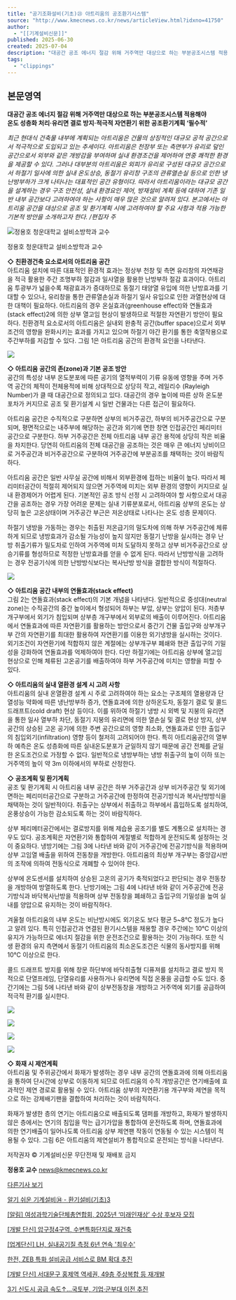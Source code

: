 ```yaml
---
title: "공기조화설비(기초)㉓ 아트리움의 공조환기시스템"
source: "http://www.kmecnews.co.kr/news/articleView.html?idxno=41750"
author:
  - "[[기계설비신문]]"
published: 2025-06-30
created: 2025-07-04
description: "대공간 공조 에너지 절감 위해 거주역만 대상으로 하는 부분공조시스템 적용해야온도 성층화 처리·유리면 결로 방지·적극적 자연환기 위한 공조환기계획 ‘필수적’최근 현대식 건축물 내부에 계획되는 아트리움은 건물의 상징적인 대규모 공적 공간으로서 적극적으로 도입되고 있는 추세이다. 아트리움은 천장부 또는 측면부가 유리로 덮인 공간으로서 외부와 같은 개방감을 부여하며 실내 환경조건을 제어하여 연중 쾌적한 환경을 제공할 수 있다. 그러나 대부분의 아트리움은 외피가 유리로 구성된 대규모 공간으로서 하절기 일사에 의한 실내 온도상승, 동절기 유리"
tags:
  - "clippings"
---
```

## 본문영역

**대공간 공조 에너지 절감 위해 거주역만 대상으로 하는 부분공조시스템 적용해야  
온도 성층화 처리·유리면 결로 방지·적극적 자연환기 위한 공조환기계획 ‘필수적’**

*최근 현대식 건축물 내부에 계획되는 아트리움은 건물의 상징적인 대규모 공적 공간으로서 적극적으로 도입되고 있는 추세이다. 아트리움은 천장부 또는 측면부가 유리로 덮인 공간으로서 외부와 같은 개방감을 부여하며 실내 환경조건을 제어하여 연중 쾌적한 환경을 제공할 수 있다. 그러나 대부분의 아트리움은 외피가 유리로 구성된 대규모 공간으로서 하절기 일사에 의한 실내 온도상승, 동절기 유리창 구조의 관류열손실 등으로 인한 냉난방부하가 크게 나타나는 대표적인 공간 유형이다. 따라서 아트리움이라는 대규모 공간을 설계하는 경우 구조 안전성, 살내 환경요인 제어, 방재설비 계획 등에 대하여 기존 일반 내부 공간보다 고려하여야 하는 사항이 매우 많은 것으로 알려져 있다. 본고에서는 아트리움 공간을 대상으로 공조 및 환기계획 시에 고려하여야 할 주요 사항과 적용 가능한 기본적 방안을 소개하고자 한다. /편집자 주*

![정용호 청운대학교 설비소방학과 교수](https://cdn.kmecnews.co.kr/news/photo/202506/41750_30166_558.jpg)

정용호 청운대학교 설비소방학과 교수

**◇ 친환경건축 요소로서의 아트리움 공간**  
아트리움 설치에 따른 대표적인 환경적 효과는 정상부 천창 및 측면 유리창의 자연채광을 적극 활용한 주간 조명부하 절감과 일사열을 활용한 난방부하 절감 효과이다. 아트리움 투광부가 넓을수록 채광효과가 증대하므로 동절기 태양열 유입에 의한 난방효과를 기대할 수 있으나, 유리창을 통한 관류열손실과 하절기 일사 유입으로 인한 과열현상에 대한 대책이 필요하다. 아트리움의 경우 온실효과(greenhouse effect)와 연돌효과(stack effect)2에 의한 상부 열고임 현상이 발생하므로 적절한 자연환기 방안이 필요하다. 친환경적 요소로서의 아트리움은 실내외 완충적 공간(buffer space)으로서 외부 조건의 영향을 완화시키는 효과를 가지고 있으며 하절기 야간 환기를 통한 축열작용으로 주간부하를 저감할 수 있다. 그림 1은 아트리움 공간의 환경적 요인을 나타낸다.

![](https://cdn.kmecnews.co.kr/news/photo/202506/41750_30159_5059.jpg)

**◇ 아트리움 공간의 존(zone)과 기본 공조 방안**  
공간의 특성상 내부 온도분포에 따른 공기의 열적부력이 기류 유동에 영향을 주며 거주역 공간의 체적이 전체용적에 비해 상대적으로 상당히 작고, 레일리수 (Rayleigh Number)가 클 때 대공간으로 정의되고 있다. 대공간의 경우 높이에 따른 상하 온도분포차가 커지므로 공조 및 환기설계 시 일반 건물과는 다른 접근이 필요하다.

아트리움 공간은 수직적으로 구분하면 상부의 비거주공간, 하부의 비거주공간으로 구분되며, 평면적으로는 내주부에 해당하는 공간과 외기에 면한 창면 인접공간인 페리미터 공간으로 구분한다. 하부 거주공간은 전체 아트리움 내부 공간 용적에 상당히 작은 비율을 차지한다. 당연히 아트리움의 전체 대공간을 공조하는 것은 매우 큰 에너지 낭비이므로 거주공간과 비거주공간으로 구분하여 거주공간에 부분공조를 채택하는 것이 바람직하다.

아트리움 공간은 일반 사무실 공간에 비해서 외부환경에 접하는 비율이 높다. 따라서 페리미터공간이 적절히 제어되지 않으면 거주역에 미치는 외부 환경의 영향이 커지므로 실내 환경제어가 어렵게 된다. 기본적인 공조 방식 선정 시 고려하여야 할 사항으로서 대공간을 공조하는 경우 가장 어려운 문제는 실내 기류분포로서, 아트리움 상부의 온도는 상당히 높은 고온상태이며 거주공간 부근은 저온상태로 나타나는 온도 성층 문제이다.

하절기 냉방을 가동하는 경우는 취출된 저온급기의 밀도차에 의해 하부 거주공간에 체류하게 되므로 냉방효과가 감소될 가능성이 높지 않지만 동절기 난방을 실시하는 경우 난방 취출기류가 밀도차로 인하여 거주역에 미처 도달하지 못하고 상부 비거주공간으로 상승기류를 형성하므로 적정한 난방효과를 얻을 수 없게 된다. 따라서 난방방식을 고려하는 경우 전공기식에 의한 난방방식보다는 복사난방 방식을 결합한 방식이 적절하다.

![](https://cdn.kmecnews.co.kr/news/photo/202506/41750_30160_5142.jpg)

**◇ 아트리움 공간 내부의 연돌효과(stack effect)**  
그림 2는 연돌효과(stack effect)의 기본 개념을 나타낸다. 일반적으로 중성대(neutral zone)는 수직공간의 중간 높이에서 형성되어 하부는 부압, 상부는 양압이 된다. 저층부 개구부에서 외기가 침입되며 상부층 개구부에서 외부로의 배출이 이루어진다. 아트리움에서 연돌효과에 따른 자연환기를 활용하는 방안으로서 중간기 건물 출입구와 상부개구부 간의 자연환기를 최대한 활용하여 자연환기를 이용한 외기냉방을 실시하는 것이다. 외기조건이 자연환기에 적합하지 않은 계절에는 상부개구부 폐쇄와 현관 출입구의 기밀성을 강화하여 연돌효과를 억제하여야 한다. 다만 하절기에는 아트리움 상부에 열고임 현상으로 인해 체류된 고온공기를 배출하여야 하부 거주공간에 미치는 영향을 피할 수 있다.

**◇ 아트리움의 실내 열환경 설계 시 고려 사항**  
아트리움의 실내 온열환경 설계 시 주로 고려하여야 하는 요소는 구조체의 열용량과 단열성능 약화에 따른 냉난방부하 증가, 연돌효과에 의한 상하온도차, 동절기 결로 및 콜드 드래프트(cold draft) 현상 등이다. 이를 위하여 하절기 냉방 시 외벽 및 지붕의 유리면을 통한 일사 열부하 차단, 동절기 지붕의 유리면에 의한 열손실 및 결로 현상 방지, 상부공간의 상승된 고온 공기에 의한 주변 공간으로의 영향 최소화, 연돌효과로 인한 출입구의 침입외기(infiltration) 영향 등이 철저히 고려되어야 한다. 특히 아트리움공간의 열부하 예측은 온도 성층화에 따른 실내온도분포가 균일하지 않기 때문에 공간 전체를 균일한 온도조건으로 가정할 수 없다. 일반적으로 냉방부하는 냉방 취출구의 높이 이하 또는 거주역의 높이 약 3m 이하에서의 부하로 산정한다.

**◇ 공조계획 및 환기계획**  
공조 및 환기계획 시 아트리움 내부 공간은 하부 거주공간과 상부 비거주공간 및 외기에 면하는 페리미터공간으로 구분하고 거주공간에 한정하여 전공기방식과 복사난방방식을 채택하는 것이 일반적이다. 취출구는 상부에서 취출하고 하부에서 흡입하도록 설치하여, 온풍상승이 가능한 감소되도록 하는 것이 바람직하다.

상부 페리메터공간에서는 결로방지를 위해 제습용 공조기를 별도 계통으로 설치하는 경우도 있다. 공조계획은 자연환기와 통합하여 계절별로 적합하게 운전되도록 설정하는 것이 중요하다. 냉방기에는 그림 3에 나타낸 바와 같이 거주공간에 전공기방식을 적용하며 상부 고임열 배출을 위하여 전동창을 개방한다. 아트리움의 최상부 개구부는 중앙감시반의 조작에 의하여 전동식으로 개폐할 수 있어야 한다.

상부에 온도센서를 설치하여 상승된 고온의 공기가 축적되었다고 판단되는 경우 전동창을 개방하여 방열하도록 한다. 난방기에는 그림 4에 나타낸 바와 같이 거주공간에 전공기방식과 바닥복사난방을 적용하며 상부 전동창을 폐쇄하고 출입구의 기밀성을 높여 실내를 양압으로 유지하는 것이 바람직하다.

겨울철 아트리움의 내부 온도는 비난방시에도 외기온도 보다 평균 5~8℃ 정도가 높다고 알려 있다. 특히 인접공간과 연결된 환기시스템을 채용할 경우 주간에는 10℃ 이상의 유지가 가능하므로 에너지 절감을 위한 운전조건으로 활용하는 것이 가능하다. 또한 식생 환경의 유지 측면에서 동절기 아트리움의 최소온도조건은 식물의 동사방지를 위해 10℃ 이상으로 한다.

콜드 드래프트 방지를 위해 창문 하단부에 바닥취출형 디퓨져를 설치하고 결로 방지 목적으로 단열프레임, 단열유리를 사용하거나 유리면에 직접 온풍을 공급할 수도 있다. 중간기에는 그림 5에 나타낸 바와 같이 상부전동창을 개방하고 거주역에 외기를 공급하여 적극적 환기를 실시한다.

![](https://cdn.kmecnews.co.kr/news/photo/202506/41750_30162_5329.jpg)

![](https://cdn.kmecnews.co.kr/news/photo/202506/41750_30163_5349.jpg)

![](https://cdn.kmecnews.co.kr/news/photo/202506/41750_30164_5410.jpg)

![](https://cdn.kmecnews.co.kr/news/photo/202506/41750_30165_5431.jpg)

**◇ 화재 시 제연계획**  
아트리움 및 주위공간에서 화재가 발생하는 경우 내부 공간의 연돌효과에 의해 아트리움을 통하여 단시간에 상부로 이동하게 되므로 아트리움의 수직 개방공간은 연기배출에 효과적인 제연 경로로 활용될 수 있다. 아트리움 상부의 자연환기용 개구부와 제연을 목적으로 하는 강제배기팬을 결합하여 처리하는 것이 바람직하다.

화재가 발생한 층의 연기는 아트리움으로 배출되도록 댐퍼를 개방하고, 화재가 발생하지 않은 층에서는 연기의 침입을 막는 급기가압을 통합하여 운전하도록 하며, 연돌효과에 의한 연기배출이 일어나도록 아트리움 상부 제연팬 작동이 연동될 수 있는 시스템이 적용될 수 있다. 그림 6은 아트리움의 제연설비가 통합적으로 운전되는 방식을 나타낸다.

저작권자 © 기계설비신문 무단전재 및 재배포 금지

**정용호 교수** [news@kmecnews.co.kr](http://www.kmecnews.co.kr/news/)

[다른기사 보기](http://www.kmecnews.co.kr/news/articleList.html?sc_area=I&sc_word=kmecnews)

[알기 쉬운 기계설비㉞ - 환기설비(기초)3](http://www.kmecnews.co.kr/news/articleView.html?idxno=41627)

[\[알림\] 여성과학기술단체총연합회, 2025년 ‘미래인재상’ 수상 후보자 모집](http://www.kmecnews.co.kr/news/articleView.html?idxno=41935)

[\[개발 단신\] 압구정4구역, 수변특화단지로 재건축](http://www.kmecnews.co.kr/news/articleView.html?idxno=41934)

[\[업계단신\] LH, 실내공기질 측정 6년 연속 '최우수'](http://www.kmecnews.co.kr/news/articleView.html?idxno=41933)

[한전, ZEB 특화 설비공급 서비스로 BM 확대 추진](http://www.kmecnews.co.kr/news/articleView.html?idxno=41927)

[\[개발 단신\] 서대문구 홍제역 역세권, 49층 주상복합 등 재개발](http://www.kmecnews.co.kr/news/articleView.html?idxno=41926)

[3기 신도시 공급 속도↑…국토부, 기업·군부대 이전 추진](http://www.kmecnews.co.kr/news/articleView.html?idxno=41925)